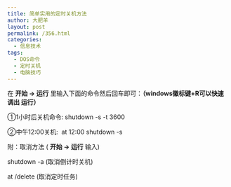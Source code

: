 ```yaml
---
title: 简单实用的定时关机方法
author: 大肥羊
layout: post
permalink: /356.html
categories:
  - 信息技术
tags:
  - DOS命令
  - 定时关机
  - 电脑技巧
---
```

在 **开始 → 运行** 里输入下面的命令然后回车即可：**（windows徽标键+R可以快速调出 运行）**

①1小时后关机命令: shutdown -s -t 3600

②中午12:00关机:  at 12:00 shutdown -s

附：取消方法 ( **开始 → 运行** 输入)

shutdown -a (取消倒计时关机)

at /delete (取消定时任务)